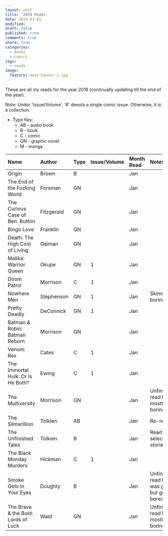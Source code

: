```yaml
---
layout: post
title: '2019 Reads'
date: 2019-01-01
modified:
draft: false
published: true
comments: true
share: true
categories:
  - books
  - comics
tags:
  - reads
image:
  feature: main-banner-2.jpg
---
```


These are all my reads for the year 2019 (continually updating till the end of the year).

Note: Under 'Issue/Volume', '#' denots a single comic issue. Otherwise, it is a collection.

* Type Key:
    * AB - audio book
    * B - book
    * C - comic
    * GN - graphic novel
    * M - manga

| Name                                | Author     | Type  | Issue/Volume | Month Read   | Notes                                         |
|:------------------------------------|:-----------|:------|:-------------|:-------------|:----------------------------------------------|
| Origin                              | Brown      | B     |              | Jan          |                                               |
| The End of the Fucking World        | Forsman    | GN    |              | Jan          |                                               |
| The Curious Case of Ben. Button     | Fitzgerald | GN    |              | Jan          |                                               |
| Bingo Love                          | Franklin   | GN    |              | Jan          |                                               |
| Death: The High Cost of Living      | Gaiman     | GN    |              | Jan          |                                               |
| Malika: Warrior Queen               | Okupe      | GN    | 1            | Jan          |                                               |
| Doom Patrol                         | Morrison   | C     | 1            | Jan          |                                               |
| Nowhere Men                         | Stephenson | GN    | 1            | Jan          | Skimmed, boring                               |
| Pretty Deadly                       | DeConnick  | GN    | 1            | Jan          |                                               |
| Batman & Robin: Batman Reborn       | Morrison   | GN    |              | Jan          |                                               |
| Venom: Rex                          | Cates      | C     | 1            | Jan          |                                               |
| The Immortal Hulk: Or Is He Both?   | Ewing      | C     | 1            | Jan          |                                               |
| The Multiversity                    | Morrison   | GN    |              | Jan          | Unfinished: read half, mostly boring          |
| The Silmarillion                    | Tolkien    | AB    |              | Jan          | Re-read                                       |
| The Unfinished Tales                | Tolkien    | B     |              | Jan          | Read selected stories                         |
| The Black Monday Murders            | Hickman    | C     | 1            | Jan          |                                               |
| Smoke Gets In Your Eyes             | Doughty    | B     |              | Jan          | Unfinished: read half, was good but got bored |
| The Brave & the Bold: Lords of Luck | Waid       | GN    |              | Jan          | Unfinished: read half, mostly boring          |

